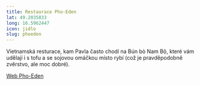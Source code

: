 ```yaml
---
title: Restaurace Pho-Eden
lat: 49.2035833
long: 16.5962447
icon: jidlo
slug: phoeden
---
```

Vietnamská resturace, kam Pavla často chodí na Bún bò Nam Bộ, které vám udělají i s tofu a se sojovou omáčkou místo rybí (což je pravděpodobně zvěrstvo, ale moc dobré). 

[Web Pho-Eden](https://www.facebook.com/pg/Pho-Eden-262956917822377)
